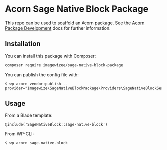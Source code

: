 # Acorn Sage Native Block Package

This repo can be used to scaffold an Acorn package. See the [Acorn Package Development](https://roots.io/acorn/docs/package-development/) docs for further information.

## Installation

You can install this package with Composer:

```bash
composer require imagewizee/sage-native-block-package
```

You can publish the config file with:

```shell
$ wp acorn vendor:publish --provider="Imagewize\SageNativeBlockPackage\Providers\SageNativeBlockServiceProvider"
```

## Usage

From a Blade template:

```blade
@include('SageNativeBlock::sage-native-block')
```

From WP-CLI:

```shell
$ wp acorn sage-native-block
```

